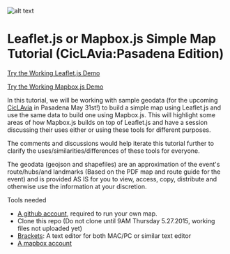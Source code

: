 ![alt text](https://raw.githubusercontent.com/maptimeLA/leaflet_mapbox_tut/master/images/cover.png)
# Leaflet.js or Mapbox.js Simple Map Tutorial (CicLAvia:Pasadena Edition)

[Try the Working Leaflet.js Demo](http://maptimela.github.io/leaflet_mapbox_tut/index_leaflet.html)

[Try the Working Mapbox.js Demo](http://maptimela.github.io/leaflet_mapbox_tut/index_mapbox.html)

In this tutorial, we will be working with sample geodata (for the upcoming [CicLAvia](http://www.ciclavia.org/) in Pasadena May 31st!) to build a simple map using Leaflet.js and use the same data to build one using Mapbox.js. This will highlight some areas of how Mapbox.js builds on top of Leaflet.js and have a session discussing their uses either or using these tools for different purposes. 

The comments and discussions would help iterate this tutorial further to clarify the uses/similarities/differences of these tools for everyone.

The geodata (geojson and shapefiles) are an approximation of the event's route/hubs/and landmarks (Based on the PDF map and route guide for the event) and is provided AS IS for you to view, access, copy, distribute and otherwise use the information at your discretion.

Tools needed
 * [A github account](https://github.com/), required to run your own map.
 * Clone this repo (Do not clone until 9AM Thursday 5.27.2015, working files not uploaded yet)
 * [Brackets](http://brackets.io/): A text editor for both MAC/PC or similar text editor
 * [A mapbox account](https://www.mapbox.com/signup/)
